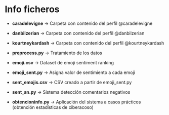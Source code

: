 # Info ficheros

- **caradelevigne** -> Carpeta con contenido del perfil @caradelevigne
- **danbilzerian** -> Carpeta con contenido del perfil @danbilzerian
- **kourtneykardash** -> Carpeta con contenido del perfil @kourtneykardash

- **preprocess.py** -> Tratamiento de los datos

- **emoji.csv** -> Dataset de emoji sentiment ranking
- **emoji_sent.py** -> Asigna valor de sentimiento a cada emoji
- **sent_emojis.csv** -> CSV creado a partir de emoji_sent.py

- **sent_an.py** -> Sistema detección comentarios negativos

- **obtencioninfo.py** -> Aplicación del sistema a casos prácticos (obtención estadísticas de ciberacoso)
